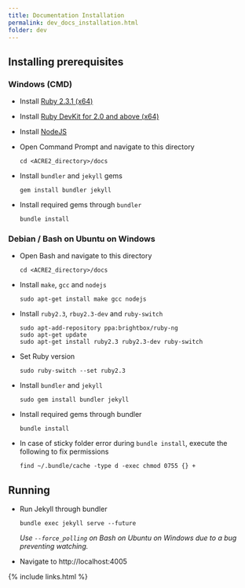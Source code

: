 ```yaml
---
title: Documentation Installation
permalink: dev_docs_installation.html
folder: dev
---
```


## Installing prerequisites

### Windows (CMD)

- Install [Ruby 2.3.1 (x64)](http://rubyinstaller.org/downloads/)
- Install [Ruby DevKit for 2.0 and above (x64)](http://rubyinstaller.org/downloads/)
- Install [NodeJS](https://nodejs.org/download/)
- Open Command Prompt and navigate to this directory
    ```
    cd <ACRE2_directory>/docs
    ```

- Install `bundler` and `jekyll` gems
    ```
    gem install bundler jekyll
    ```

- Install required gems through `bundler`
    ```
    bundle install
    ```

### Debian / Bash on Ubuntu on Windows

- Open Bash and navigate to this directory
    ```
    cd <ACRE2_directory>/docs
    ```

- Install `make`, `gcc` and `nodejs`
    ```
    sudo apt-get install make gcc nodejs
    ```

- Install `ruby2.3`, `rbuy2.3-dev` and `ruby-switch`
    ```
    sudo apt-add-repository ppa:brightbox/ruby-ng
    sudo apt-get update
    sudo apt-get install ruby2.3 ruby2.3-dev ruby-switch
    ```

- Set Ruby version
    ```
    sudo ruby-switch --set ruby2.3
    ```

- Install `bundler` and `jekyll`
    ```
    sudo gem install bundler jekyll
    ```

- Install required gems through bundler
    ```
    bundle install
    ```

- In case of sticky folder error during `bundle install`, execute the following to fix permissions
    ```
    find ~/.bundle/cache -type d -exec chmod 0755 {} +
    ```

## Running

- Run Jekyll through bundler
    ```
    bundle exec jekyll serve --future
    ```
    _Use `--force_polling` on Bash on Ubuntu on Windows due to a bug preventing watching._

- Navigate to http://localhost:4005


{% include links.html %}

